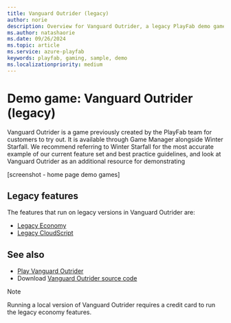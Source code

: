 ```yaml
---
title: Vanguard Outrider (legacy)
author: norie
description: Overview for Vanguard Outrider, a legacy PlayFab demo game.
ms.author: natashaorie
ms.date: 09/26/2024
ms.topic: article
ms.service: azure-playfab
keywords: playfab, gaming, sample, demo
ms.localizationpriority: medium
---
```


# Demo game: Vanguard Outrider (legacy)

Vanguard Outrider is a game previously created by the PlayFab team for customers to try out. It is available through Game Manager alongside Winter Starfall. We recommend referring to Winter Starfall for the most accurate example of our current feature set and best practice guidelines, and look at Vanguard Outrider as an additional resource for demonstrating

[screenshot - home page demo games]

## Legacy features

The features that run on legacy versions in Vanguard Outrider are:

- [Legacy Economy](../features/economy/quickstart.md)
- [Legacy CloudScript](../features/automation/cloudscript/index.md)

## See also

- [Play Vanguard Outrider](http://vanguardoutrider.com/)
- Download [Vanguard Outrider source code](https://github.com/PlayFab/vanguard-outrider)

> [!NOTE]
> Running a local version of Vanguard Outrider requires a credit card to run the legacy economy features.

